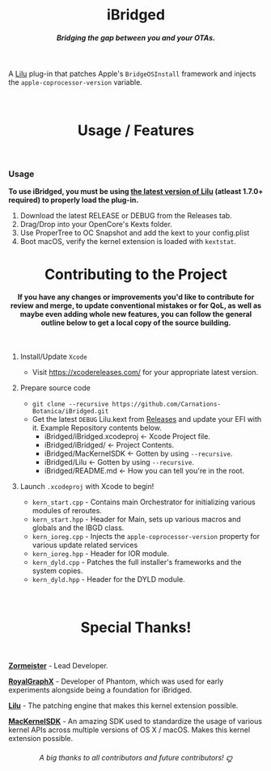 <h1 align="center">iBridged</h1>

<h5 align="center">Bridging the gap between you and your OTAs.</h5>
</br>

A [Lilu](https://github.com/acidanthera/Lilu) plug-in that patches Apple's `BridgeOSInstall` framework and injects the `apple-coprocessor-version` variable.

</br>
<h1 align="center">Usage / Features</h1>
</br>

### Usage

**To use iBridged, you must be using [the latest version of Lilu](https://github.com/acidanthera/Lilu/releases) (atleast 1.7.0+ required) to properly load the plug-in.**

1. Download the latest RELEASE or DEBUG from the Releases tab.
3. Drag/Drop into your OpenCore's Kexts folder.
4. Use ProperTree to OC Snapshot and add the kext to your config.plist
5. Boot macOS, verify the kernel extension is loaded with ``kextstat``.

<h1 align="center">Contributing to the Project</h1>

<h4 align="center">If you have any changes or improvements you'd like to contribute for review and merge, to update conventional mistakes or for QoL, as well as maybe even adding whole new features, you can follow the general outline below to get a local copy of the source building.</h4>

</br>

1. Install/Update ``Xcode``
    - Visit https://xcodereleases.com/ for your appropriate latest version.

2. Prepare source code
    - ``git clone --recursive https://github.com/Carnations-Botanica/iBridged.git``
    - Get the latest ``DEBUG`` Lilu.kext from [Releases](https://github.com/acidanthera/Lilu/releases) and update your EFI with it. Example Repository contents below.
        - iBridged/iBridged.xcodeproj <- Xcode Project file.
        - iBridged/iBridged/ <- Project Contents.
        - iBridged/MacKernelSDK <- Gotten by using ``--recursive``.
        - iBridged/Lilu <- Gotten by using ``--recursive``.
        - iBridged/README.md <- How you can tell you're in the root.

3. Launch ``.xcodeproj`` with Xcode to begin!
    - ``kern_start.cpp`` - Contains main Orchestrator for initializing various modules of reroutes.
    - ``kern_start.hpp`` - Header for Main, sets up various macros and globals and the IBGD class.
    - ``kern_ioreg.cpp`` - Injects the `apple-coprocessor-version` property for various update related services
    - ``kern_ioreg.hpp`` - Header for IOR module.
    - ``kern_dyld.cpp`` - Patches the full installer's frameworks and the system copies.
    - ``kern_dyld.hpp`` - Header for the DYLD module.
    

<br>
<h1 align="center">Special Thanks!</h1>
<br>

[<b>Zormeister</b>](https://github.com/Zormeister) - Lead Developer.

[<b>RoyalGraphX</b>](https://github.com/RoyalGraphX) - Developer of Phantom, which was used for early experiments alongside being a foundation for iBridged.

[<b>Lilu</b>](https://github.com/acidanthera/Lilu) - The patching engine that makes this kernel extension possible.

[<b>MacKernelSDK</b>](https://github.com/acidanthera/MacKernelSDK) - An amazing SDK used to standardize the usage of various kernel APIs across multiple versions of OS X / macOS. Makes this kernel extension possible.

<h6 align="center">A big thanks to all contributors and future contributors! ꩓</h6>
